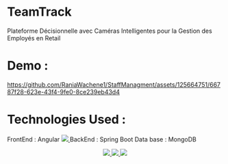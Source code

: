 # TeamTrack
Plateforme Décisionnelle avec Caméras Intelligentes pour la Gestion des Employés en Retail
# Demo :


https://github.com/RaniaWachene1/StaffManagment/assets/125664751/66787f28-623e-43f4-9fe0-8ce239eb43d4
# Technologies Used :
FrontEnd : Angular   <a href="https://skillicons.dev">
    <img src="https://skillicons.dev/icons?i=angular&theme=light" />
  </a>
BackEnd : Spring Boot
Data base : MongoDB
<p align="center">
  <a href="https://skillicons.dev">
    <img src="https://skillicons.dev/icons?i=angular&theme=light" />
  </a>
  <a href="https://skillicons.dev">
    <img src="https://skillicons.dev/icons?i=spring&theme=light" />
  </a>
   <a href="https://skillicons.dev">
    <img src="https://skillicons.dev/icons?i=mongodb&theme=light" />
  </a>
</p>




